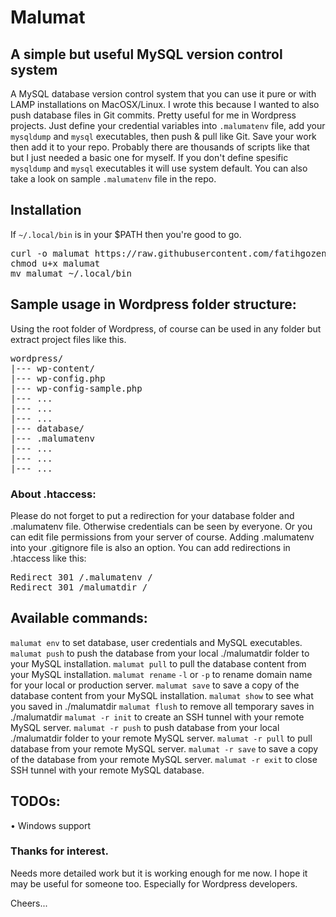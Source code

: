 # Malumat

## A simple but useful MySQL version control system

A MySQL database version control system that you can use it pure or with LAMP installations on MacOSX/Linux. I wrote this because I wanted to also push database files in Git commits. Pretty useful for me in Wordpress projects. Just define your credential variables into `.malumatenv` file, add your `mysqldump` and `mysql` executables, then push & pull like Git. Save your work then add it to your repo. Probably there are thousands of scripts like that but I just needed a basic one for myself. If you don't define spesific `mysqldump` and `mysql` executables it will use system default. You can also take a look on sample `.malumatenv` file in the repo.

## Installation
If `~/.local/bin` is in your $PATH then you're good to go.
<pre>
curl -o malumat https://raw.githubusercontent.com/fatihgozenc/malumat/master/malumat
chmod u+x malumat
mv malumat ~/.local/bin
</pre>

## Sample usage in Wordpress folder structure:

Using the root folder of Wordpress, of course can be used in any folder but extract project files like this.
<pre>
wordpress/
|--- wp-content/
|--- wp-config.php
|--- wp-config-sample.php
|--- ... 
|--- ... 
|--- ... 
|--- database/
|--- .malumatenv
|--- ... 
|--- ... 
|--- ... 
</pre>

### About .htaccess:
Please do not forget to put a redirection for your database folder and .malumatenv file. Otherwise credentials can be seen by everyone. Or you can edit file permissions from your server of course. Adding .malumatenv into your .gitignore file is also an option. You can add redirections in .htaccess like this:
<pre>
Redirect 301 /.malumatenv /
Redirect 301 /malumatdir /
</pre>

## Available commands:

`malumat env` to set database, user credentials and MySQL executables.
`malumat push` to push the database from your local ./malumatdir folder to your MySQL installation.
`malumat pull` to pull the database content from your MySQL installation.
`malumat rename` `-l` or `-p` to rename domain name for your local or production server.
`malumat save` to save a copy of the database content from your MySQL installation.
`malumat show` to see what you saved in ./malumatdir
`malumat flush` to remove all temporary saves in ./malumatdir
`malumat -r init` to create an SSH tunnel with your remote MySQL server.
`malumat -r push` to push database from your local ./malumatdir folder to your remote MySQL server.
`malumat -r pull` to pull database from your remote MySQL server.
`malumat -r save` to save a copy of the database from your remote MySQL server.
`malumat -r exit` to close SSH tunnel with your remote MySQL database.

## TODOs:
• Windows support

### Thanks for interest.

Needs more detailed work but it is working enough for me now. I hope it may be useful for someone too. Especially for Wordpress developers.


Cheers...
